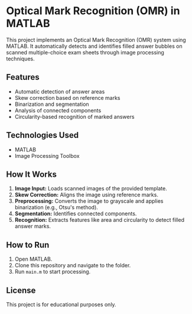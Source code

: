 # Optical Mark Recognition (OMR) in MATLAB

This project implements an Optical Mark Recognition (OMR) system using MATLAB. It automatically detects and identifies filled answer bubbles on scanned multiple-choice exam sheets through image processing techniques.

## Features

- Automatic detection of answer areas
- Skew correction based on reference marks
- Binarization and segmentation
- Analysis of connected components
- Circularity-based recognition of marked answers

## Technologies Used

- MATLAB
- Image Processing Toolbox

## How It Works

1. **Image Input:** Loads scanned images of the provided template.
2. **Skew Correction:** Aligns the image using reference marks.
3. **Preprocessing:** Converts the image to grayscale and applies binarization (e.g., Otsu's method).
4. **Segmentation:** Identifies connected components.
5. **Recognition:** Extracts features like area and circularity to detect filled answer marks.

## How to Run

1. Open MATLAB.
2. Clone this repository and navigate to the folder.
3. Run `main.m` to start processing.

## License

This project is for educational purposes only.
